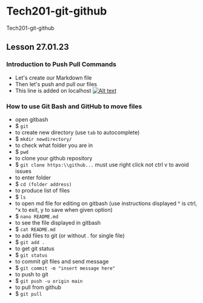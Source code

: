 # Tech201-git-github
Tech201-git-github
## Lesson 27.01.23
### Introduction to Push Pull Commands
- Let's create our Markdown file
- Then let's push and pull our files
- This line is added on localhost
[![Alt text](https://beliciarodriguez.com/post/intro-to-github-talk/git_push_pull_commands.jpg)](https://beliciarodriguez.com/post/intro-to-github-talk/git_push_pull_commands.jpg)
### How to use Git Bash and GitHub to move files
- open gitbash
- $ `git`
- to create new directory (use `tab` to autocomplete)
- $ `mkdir newdirectory/`
- to check what folder you are in
- $ `pwd`
- to clone your github repository
- $ `git clone https:\\github...` must use right click not ctrl v to avoid issues
- to enter folder
- $ `cd (folder address)`
- to produce list of files
- $ `ls`
- to open md file for editing on gitbash (use instructions displayed ^ is ctrl, ^x to exit, y to save when given option)
- $ `nano README.md`
- to see the file displayed in gitbash
- $ `cat README.md`
- to add files to git (or without . for single file)
- $ `git add .`
- to get git status
- $ `git status`
- to commit git files and send message
- $ `git commit -m "insert message here"`
- to push to git
- $ `git push -u origin main`
- to pull from github
- $ `git pull`
